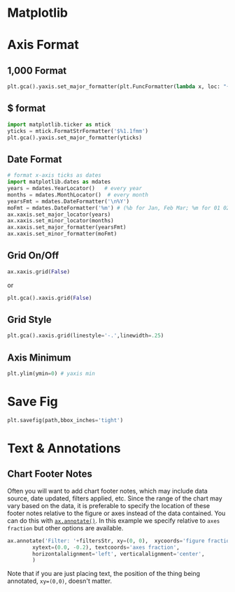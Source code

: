 # Matplotlib

# Axis Format
## 1,000 Format
```python
plt.gca().yaxis.set_major_formatter(plt.FuncFormatter(lambda x, loc: "{:,}".format(int(x))))
```

## $ format
```python
import matplotlib.ticker as mtick
yticks = mtick.FormatStrFormatter('$%1.1fmm')
plt.gca().yaxis.set_major_formatter(yticks)
```

## Date Format
```python
# format x-axis ticks as dates
import matplotlib.dates as mdates
years = mdates.YearLocator()   # every year
months = mdates.MonthLocator()  # every month
yearsFmt = mdates.DateFormatter('\n%Y')
moFmt = mdates.DateFormatter('%m') # (%b for Jan, Feb Mar; %m for 01 02 03)
ax.xaxis.set_major_locator(years)
ax.xaxis.set_minor_locator(months)
ax.xaxis.set_major_formatter(yearsFmt)
ax.xaxis.set_minor_formatter(moFmt)
```

## Grid On/Off
```python
ax.xaxis.grid(False)
```
or 
```python
plt.gca().xaxis.grid(False)
```

## Grid Style
```python
plt.gca().xaxis.grid(linestyle='-.',linewidth=.25)
```

## Axis Minimum
```python
plt.ylim(ymin=0) # yaxis min
```

# Save Fig
```python
plt.savefig(path,bbox_inches='tight')
```

# Text & Annotations
## Chart Footer Notes
Often you will want to add chart footer notes, which may include data source, date updated, filters applied, etc. Since the range of the chart may vary based on the data, it is preferable to specify the location of these footer notes relative to the figure or axes instead of the data contained. You can do this with [`ax.annotate()`](https://matplotlib.org/users/annotations_intro.html). In this example we specify relative to `axes fraction` but other options are available. 

```python
ax.annotate('Filter: '+filtersStr, xy=(0, 0),  xycoords='figure fraction',
        xytext=(0.0, -0.2), textcoords='axes fraction',
        horizontalalignment='left', verticalalignment='center',
        )
```

Note that if you are just placing text, the position of the thing being annotated, `xy=(0,0)`, doesn't matter.


